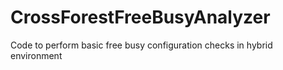 # CrossForestFreeBusyAnalyzer
Code to perform basic free busy configuration checks in hybrid environment
